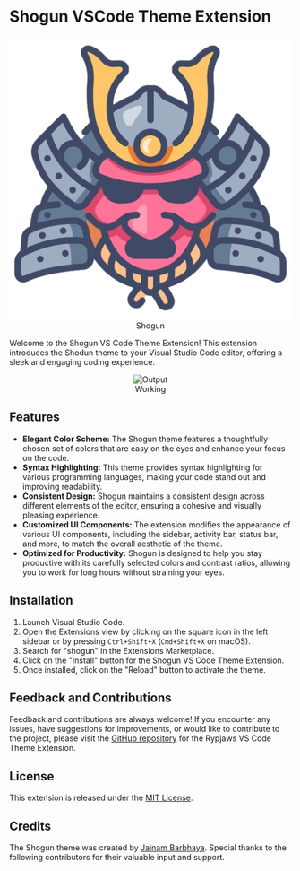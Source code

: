 # Shogun VSCode Theme Extension

<p align="center">
<img src="./assets/shogun.png" alt="Shogun VS Code Theme">
  <br>
  Shogun
</p>

Welcome to the Shogun VS Code Theme Extension! This extension introduces the Shodun theme to your Visual Studio Code editor, offering a sleek and engaging coding experience.

<p align="center">
  <img src="./assets/working.mp4" alt="Output" width="1000">
  <br>
  Working
</p>

## Features

- **Elegant Color Scheme:** The Shogun theme features a thoughtfully chosen set of colors that are easy on the eyes and enhance your focus on the code.
- **Syntax Highlighting:** This theme provides syntax highlighting for various programming languages, making your code stand out and improving readability.
- **Consistent Design:** Shogun maintains a consistent design across different elements of the editor, ensuring a cohesive and visually pleasing experience.
- **Customized UI Components:** The extension modifies the appearance of various UI components, including the sidebar, activity bar, status bar, and more, to match the overall aesthetic of the theme.
- **Optimized for Productivity:** Shogun is designed to help you stay productive with its carefully selected colors and contrast ratios, allowing you to work for long hours without straining your eyes.

## Installation

1. Launch Visual Studio Code.
2. Open the Extensions view by clicking on the square icon in the left sidebar or by pressing `Ctrl+Shift+X` (`Cmd+Shift+X` on macOS).
3. Search for "shogun" in the Extensions Marketplace.
4. Click on the "Install" button for the Shogun VS Code Theme Extension.
5. Once installed, click on the "Reload" button to activate the theme.

## Feedback and Contributions

Feedback and contributions are always welcome! If you encounter any issues, have suggestions for improvements, or would like to contribute to the project, please visit the [GitHub repository](https://github.com/jainambarbhaya1509/shogun) for the Rypjaws VS Code Theme Extension.

## License

This extension is released under the [MIT License](LICENSE).

## Credits

The Shogun theme was created by [Jainam Barbhaya](https://github.com/jainambarbhaya1509). Special thanks to the following contributors for their valuable input and support.